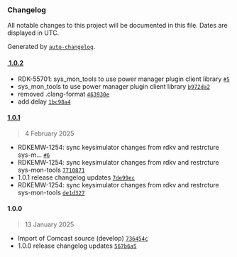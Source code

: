 ### Changelog

All notable changes to this project will be documented in this file. Dates are displayed in UTC.

Generated by [`auto-changelog`](https://github.com/CookPete/auto-changelog).

#### [ 1.0.2](https://github.com/rdkcentral/sys_mon_tools/compare/1.0.1... 1.0.2)

- RDK-55701: sys_mon_tools to use power manager plugin client library [`#5`](https://github.com/rdkcentral/sys_mon_tools/pull/5)
- sys_mon_tools to use power manager plugin client library [`b972da2`](https://github.com/rdkcentral/sys_mon_tools/commit/b972da28c3873d72c36e9f7868a8a347b0f58639)
- removed .clang-format [`463930e`](https://github.com/rdkcentral/sys_mon_tools/commit/463930e114b307f26d65bb473f34ad10901f1220)
- add delay [`1bc98a4`](https://github.com/rdkcentral/sys_mon_tools/commit/1bc98a407264fbd6c8b732c0336890c430e56783)

#### [1.0.1](https://github.com/rdkcentral/sys_mon_tools/compare/1.0.0...1.0.1)

> 4 February 2025

- RDKEMW-1254: sync keysimulator changes from rdkv and restrcture sys-m… [`#6`](https://github.com/rdkcentral/sys_mon_tools/pull/6)
- RDKEMW-1254: sync keysimulator changes from rdkv and restrcture sys-mon-tools [`7710871`](https://github.com/rdkcentral/sys_mon_tools/commit/7710871c36c2118643049b096b0e8048de25631c)
- 1.0.1 release changelog updates [`7de99ec`](https://github.com/rdkcentral/sys_mon_tools/commit/7de99ecef2064d6604b77d787ead28a0fb79846d)
- RDKEMW-1254: sync keysimulator changes from rdkv and restrcture sys-mon-tools [`de1d327`](https://github.com/rdkcentral/sys_mon_tools/commit/de1d3277b80a7d69979d5c8f52afb8f186123918)

#### 1.0.0

> 13 January 2025

- Import of Comcast source (develop) [`736454c`](https://github.com/rdkcentral/sys_mon_tools/commit/736454ca373a3865d18d1ad4bce2250f63991eba)
- 1.0.0 release changelog updates [`567b6a5`](https://github.com/rdkcentral/sys_mon_tools/commit/567b6a59a27755767d0cfed949503afd1ec7eb16)
